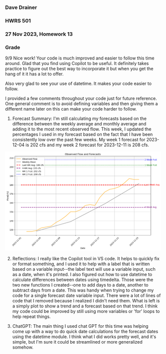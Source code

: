 ### Dave Drainer
### HWRS 501
### 27 Nov 2023, Homework 13

### Grade
9/9 
Nice work! Your code is much improved and easier to follow this time around. 
Glad that you find using Copilot to be useful. It definitely takes practice to figure out the best way to incorporate it but when you get the hang of it it has a lot to offer. 

Also very glad to see your use of datetime. It makes your code easier to follow. 

I provided a few comments throughout your code just for future reference. One general comment is to avoid defining variables and then giving them a different name later on this can make your code harder to follow. 



1. Forecast Summary: I'm still calculating my forecasts based on the difference between the weekly average and monthly average and adding it to the most recent observed flow. This week, I updated the percentages I used in my forecast based on the fact that I have been consistently low over the past few weeks. My week 1 forecast for 2023-12-04 is  202 cfs and my week 2 forecast for 2023-12-11 is  208 cfs.

![image info](./fcst_output.png)

2. Reflections: I really like the Copilot tool in VS code. It helps to quickly fix or format something, and I used it to help with a label that is written based on a variable input--the label text will use a variable input, such as a date, when it's printed. I also figured out how to use datetime to calculate differences between dates using timedelta. Those were the two new functions I created--one to add days to a date, another to subtract days from a date. This was handy when trying to change my code for a single forecast date variable input. There were a lot of lines of code that I removed because I realized I didn't need them. What is left is a simply plot to show a trend and a forecast based on that trend. I think my code could be improved by still using more variables or 'for' loops to help repeat things.
   
3. ChatGPT: The main thing I used chat GPT for this time was helping come up with a way to do quick date calculations for the forecast dates using the datetime module. I think what I did works pretty well, and it's simple, but I'm sure it could be streamlined or more generalized somehow.